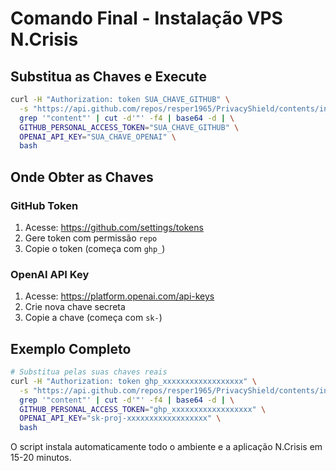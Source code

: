 # Comando Final - Instalação VPS N.Crisis

## Substitua as Chaves e Execute

```bash
curl -H "Authorization: token SUA_CHAVE_GITHUB" \
  -s "https://api.github.com/repos/resper1965/PrivacyShield/contents/install-vps-simples.sh" | \
  grep '"content"' | cut -d'"' -f4 | base64 -d | \
  GITHUB_PERSONAL_ACCESS_TOKEN="SUA_CHAVE_GITHUB" \
  OPENAI_API_KEY="SUA_CHAVE_OPENAI" \
  bash
```

## Onde Obter as Chaves

### GitHub Token
1. Acesse: https://github.com/settings/tokens
2. Gere token com permissão `repo`
3. Copie o token (começa com `ghp_`)

### OpenAI API Key  
1. Acesse: https://platform.openai.com/api-keys
2. Crie nova chave secreta
3. Copie a chave (começa com `sk-`)

## Exemplo Completo

```bash
# Substitua pelas suas chaves reais
curl -H "Authorization: token ghp_xxxxxxxxxxxxxxxxxx" \
  -s "https://api.github.com/repos/resper1965/PrivacyShield/contents/install-vps-simples.sh" | \
  grep '"content"' | cut -d'"' -f4 | base64 -d | \
  GITHUB_PERSONAL_ACCESS_TOKEN="ghp_xxxxxxxxxxxxxxxxxx" \
  OPENAI_API_KEY="sk-proj-xxxxxxxxxxxxxxxxxx" \
  bash
```

O script instala automaticamente todo o ambiente e a aplicação N.Crisis em 15-20 minutos.